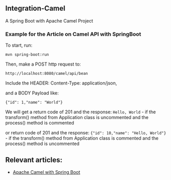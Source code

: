 ## Integration-Camel

A Spring Boot with Apache Camel Project

### Example for the Article on Camel API with SpringBoot

To start, run:

`mvn spring-boot:run`
	
Then, make a POST http request to:

`http://localhost:8080/camel/api/bean` 

Include the HEADER: Content-Type: application/json, 

and a BODY Payload like:

`{"id": 1,"name": "World"}`

We will get a return code of 201 and the response: `Hello, World` - if the transform() method from Application class is uncommented and the process() method is commented

or return code of 201 and the response: `{"id": 10,"name": "Hello, World"}` - if the transform() method from Application class is commented and the process() method is uncommented 

## Relevant articles:

- [Apache Camel with Spring Boot](https://www.baeldung.com/apache-camel-spring-boot)